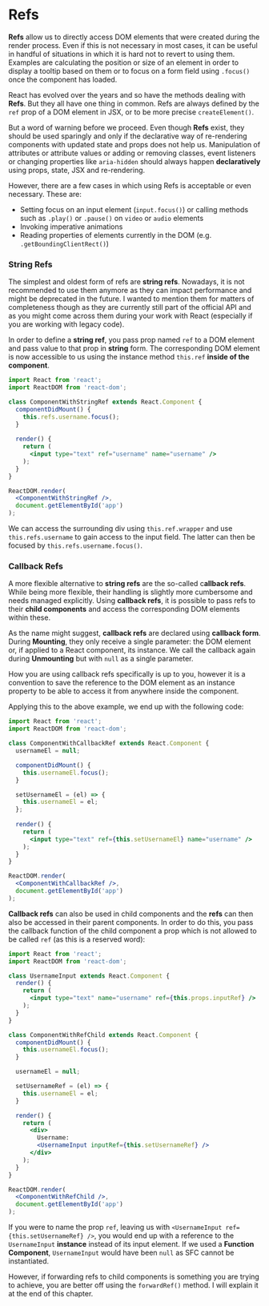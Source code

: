 # Refs

**Refs** allow us to directly access DOM elements that were created during the render process. Even if this is not necessary in most cases, it can be useful in handful of situations in which it is hard not to revert to using them. Examples are calculating the position or size of an element in order to display a tooltip based on them or to focus on a form field using `.focus()` once the component has loaded.

React has evolved over the years and so have the methods dealing with **Refs**. But they all have one thing in common. Refs are always defined by the `ref` prop of a DOM element in JSX, or to be more precise `createElement()`.

But a word of warning before we proceed. Even though **Refs** exist, they should be used sparingly and only if the declarative way of re-rendering components with updated state and props does not help us. Manipulation of attributes or attribute values or adding or  removing classes, event listeners or changing properties like `aria-hidden` should always happen **declaratively** using props, state, JSX and re-rendering.

However, there are a few cases in which using Refs is acceptable or even necessary. These are:

* Setting focus on an input element \(`input.focus()`\) or calling methods such as `.play()` or `.pause()` on `video` or `audio` elements
* Invoking imperative animations
* Reading properties of elements currently in the DOM \(e.g. `.getBoundingClientRect()`\)

### String Refs

The simplest and oldest form of refs are **string refs**. Nowadays, it is not recommended to use them anymore as they can impact performance and might be deprecated in the future. I wanted to mention them for matters of completeness though as they are currently still part of the official API and as you might come across them during your work with React \(especially if you are working with legacy code\).

In order to define a **string ref**, you pass prop named `ref` to a DOM element and pass value to that prop in **string** form. The corresponding DOM element is now accessible to us using the instance method `this.ref` **inside of the component**.

```jsx
import React from 'react';
import ReactDOM from 'react-dom';

class ComponentWithStringRef extends React.Component {
  componentDidMount() {
    this.refs.username.focus();
  }
  
  render() {
    return (
      <input type="text" ref="username" name="username" />
    );
  }
}

ReactDOM.render(
  <ComponentWithStringRef />, 
  document.getElementById('app')
);
```

We can access the surrounding div using `this.ref.wrapper` and use `this.refs.username` to gain access to the input field. The latter can then be focused by `this.refs.username.focus()`.

### Callback Refs

A more flexible alternative to **string refs** are the so-called c**allback refs**. While being more flexible, their handling is slightly more cumbersome and needs managed explicitly. Using **callback refs**, it is possible to pass refs to their **child components** and access the corresponding DOM elements within these.

As the name might suggest, **callback refs** are declared using **callback form**. During **Mounting**, they only receive a single parameter: the DOM element or, if applied to a React component, its instance. We call the callback again during **Unmounting** but with `null` as a single parameter.

How you are using callback refs specifically is up to you, however it is a convention to save the reference to the DOM element as an instance property to be able to access it from anywhere inside the component.

Applying this to the above example, we end up with the following code:

```jsx
import React from 'react';
import ReactDOM from 'react-dom';

class ComponentWithCallbackRef extends React.Component {
  usernameEl = null;

  componentDidMount() {
    this.usernameEl.focus();
  }

  setUsernameEl = (el) => {
    this.usernameEl = el;
  };
      
  render() {
    return (
      <input type="text" ref={this.setUsernameEl} name="username" />
    );
  }
}

ReactDOM.render(
  <ComponentWithCallbackRef />, 
  document.getElementById('app')
);
```

**Callback refs** can also be used in child components and the **refs** can then also be accessed in their parent components. In order to do this, you pass the callback function of the child component a prop which is not allowed to be called `ref` \(as this is a reserved word\):

```jsx
import React from 'react';
import ReactDOM from 'react-dom';

class UsernameInput extends React.Component {
  render() {
    return (
      <input type="text" name="username" ref={this.props.inputRef} />
    );
  }
}

class ComponentWithRefChild extends React.Component {  
  componentDidMount() {
    this.usernameEl.focus();
  }

  usernameEl = null;

  setUsernameRef = (el) => {
    this.usernameEl = el;
  }

  render() {
    return (
      <div>
        Username:
        <UsernameInput inputRef={this.setUsernameRef} />
      </div>
    );
  }
}

ReactDOM.render(
  <ComponentWithRefChild />, 
  document.getElementById('app')
);
```

If you were to name the prop `ref`, leaving us with `<UsernameInput ref={this.setUsernameRef} />`, you would end up with a reference to the `UsernameInput` **instance** instead of its input element. If we used a **Function Component**, `UsernameInput` would have been `null` as SFC cannot be instantiated.

However, if forwarding refs to child components is something you are trying to achieve, you are better off using the `forwardRef()` method. I will explain it at the end of this chapter.


